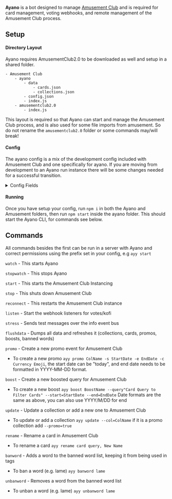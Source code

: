 **Ayano** is a bot designed to manage [Amusement Club](https://github.com/Amusement-Cafe/amusementclub2.0) and is required for card management, voting webhooks, and remote management of the Amusement Club process.

## Setup
#### Directory Layout
Ayano requires AmusementClub2.0 to be downloaded as well and setup in a shared folder.
```
- Amusement Club
    - ayano
        - data
            - cards.json
            - collections.json  
        - config.json
        - index.js
    - amusementclub2.0
        - index.js
```
This layout is required so that Ayano can start and manage the Amusement Club process, and is also used for some file imports from amusement. So do not rename the `amusementclub2.0` folder or some commands may/will break!
#### Config
The ayano config is a mix of the development config included with Amusement Club and one specifically for ayano. If you are moving from development to an Ayano run instance there will be some changes needed for a successful transition.

<details><summary>Config Fields</summary>

The following is taken from `./config.dest.json` but comments are added for clarity

```json
    "grouptimeout": 1000,
    "tick": 2500,
    "shards": 1, // The number of Amusement Shards
    "database": "", // Previously in Amusement, move the DB address here, it will be passed to ayano and Amusement
    "shard": { //This is effectively the config from Amusement Club, with some items moved to the base json
        "token": "DISCORD_VALID_BOT_TOKEN_GOES_HERE", // This is your Amusement Token
        "prefix": "/", // Amusement Bot Prefix
        "baseurl": "https://amusementclub.nyc3.digitaloceanspaces.com", // Card Base URL
        "shorturl": "https://amuse.noxc.dev", // Card Short URL, if you don't have one, re-use the above
        "debug": false,
        "invite": "", // Invite link to support server/some discord server
        "maintenance": true, // Maintenance is enabled by default and disabled once bot is ready
        "auctionLock": false, // When enabled, this keeps new auctions from being made
        "uniqueFrequency": 12, // *Memories of* effects will give a guaranteed missing every X use here
        "guildLogChannel": "DISCORD_VALID_CHANNEL_ID_GOES_HERE", // Log guild joins/leaves
        "adminGuildID": "DISCORD_VALID_GUILD_ID_GOES_HERE", // Main Admin guild for sudo commands
        "auditc": {
            "channel": ["DISCORD_VALID_CHANNEL_ID_GOES_HERE", "CAN TAKE MULTIPLE"], //Channels where audit commands work
            "taglogchannel": "DISCORD_VALID_CHANNEL_ID_GOES_HERE" // Channel where tag logs are sent
        },
        "autoAuction": {
            "auctionCount": 100,
            "auctionMultiplier": 0.9,
            "auctionLength": 12,
            "auctionUserID": "DISCORD_VALID_USER_ID_GOES_HERE WILL EMPTY CARDS"
        },
        "evalc": {
            "cardPrices": [ 30, 80, 150, 400, 1000, 2500 ],
            "evalUserRate": 0.25,
            "evalVialRate": 0.055,
            "aucEval": {
                "minSamples": 4,
                "maxSamples": 16,
                "minBounds": 0.5,
                "maxBounds": 5.0,
                "aucFailMultiplier": 0.90,
                "evalUpdateChannel": "DISCORD_VALID_CHANNEL_ID_GOES_HERE"
            }
        },
        "dbl": {
            "token": "",
            "port": 2727,
            "pass": "",
            "topggUrl": "",
            "dblUrl": ""
        },
        "analytics": {
            "mixpanel": ""
        },
        "metac": {
            "sauceNaoToken": "",
            "danbooruToken": ""
        }
    },
    "ayanobot": {
        "token": "", // Ayano's bot token goes here
        "prefix": "ayy", // Prefix for Ayano, which still uses message commands and not slash commands
        "reportchannel": "", // Channel for error and startup messages to go to
        "admins": [], // Deprecated, use Amusement Roles in place of this
        "mods": [] // Deprecated, use Amusement Roles in place of this
    },
    "aws": {
        "endpoint": "nyc3.digitaloceanspaces.com",
        "bucket": "amusementclub",
        "s3accessKeyId": "",
        "s3secretAccessKey": "",
        "cardroot": "cards/"
    }
```
</details>

#### Running
Once you have setup your config, run `npm i` in both the Ayano and Amusement folders, then run `npm start` inside the ayano folder. This should start the Ayano CLI, for commands see below.


## Commands
All commands besides the first can be run in a server with Ayano and correct permissions using the prefix set in your config, e.g `ayy start`

`watch` - This starts Ayano

`stopwatch` - This stops Ayano

`start` - This starts the Amusement Club Instancing

`stop` - This shuts down Amusement Club

`reconnect` - This restarts the Amusement Club instance

`listen` - Start the webhook listeners for votes/kofi

`stress` - Sends test messages over the info event bus

`flushdata` - Dumps all data and refreshes it (collections, cards, promos, boosts, banned words)

`promo` - Create a new promo event for Amusement Club
- To create a new promo `ayy promo ColName -s StartDate -e EndDate -c Currency Emoji`, the start date can be "today", and end date needs to be formatted in YYYY-MM-DD format.

`boost` - Create a new boosted query for Amusement Club
- To create a new boost `ayy boost BoostName --query"Card Query to Filter Cards" --start=StartDate --end=EndDate` Date formats are the same as above, you can also use YYYY/M/DD for end

`update` - Update a collection or add a new one to Amusement Club
- To update or add a collection `ayy update --col=ColName` if it is a promo collection add `--promo=true`

`rename` - Rename a card in Amusement Club
- To rename a card `ayy rename card query, New Name`

`banword` - Adds a word to the banned word list, keeping it from being used in tags
- To ban a word (e.g. lame) `ayy banword lame`

`unbanword` - Removes a word from the banned word list
- To unban a word (e.g. lame) `ayy unbanword lame`


